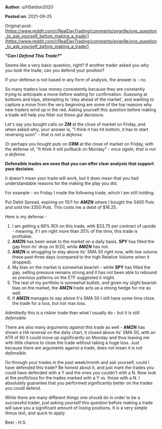 **Author**: u/HSeldon2020

**Posted on**: 2021-09-25

Original post: [https://www.reddit.com/r/RealDayTrading/comments/pvgn9e/one_question_to_ask_yourself_before_making_a_trade/](https://www.reddit.com/r/RealDayTrading/comments/pvgn9e/one_question_to_ask_yourself_before_making_a_trade/)

***"Can I Defend This Trade?"***

Seems like a very basic question, right?  If another trader asked you why you took the trade, can you defend your position?

If your defense is not based in any form of analysis, the answer is - no.

So many traders lose money consistently because they are constantly trying to anticipate a move before waiting for confirmation.  Guessing at bottoms and tops, attempting to 'stay ahead of the market', and wanting to capture a move from the very beginning are some of the top reasons why new traders wind up in the red.  Asking yourself this question before making a trade will help you filter out these *gut* decisions.

Let's say you bought calls on **ZM** at the close of market on Friday, and when asked why, your answer is, "I think it has hit bottom, it has to start reversing soon" - *that is not a defense.*

Or perhaps you bought puts on **CRM** at the close of market on Friday, with the defense of, "It think it will pullback on Monday" - *once again, that is not a defense.*

**Defensible trades are ones that you can offer clear analysis that support your decision.**

It doesn't mean your trade will work, but it does mean that you had understandable reasons for the making the play you did.

For example - on Friday I made the following trade, which I am still holding:

Put Debit Spread, expiring on 10/1 for **AMZN** where I bought the 3400 Puts and sold the 3350 Puts.  This costs me a debit of $16.25.

Here is my defense -

1. I am getting a 68% ROI on this trade, with $33.75 per contract of upside - meaning, if I am right more than 35% of the time, this trade is profitable.
2. **AMZN** has been weak to the market on a daily basis.  **SPY** has filled the gap from its' drop on 9/20, while **AMZN** has not.
3. **AMZN** is struggling to stay above its' SMA 50 right now, with low volume these past three days (compared to the high Relative Volume when it dropped).
4. My bias on the market is somewhat bearish - while **SPY** has filled the gap, selling pressure remains strong and it has not been able to rebound as previous patterns on the ETF suggested it might.
5. The rest of my portfolio is somewhat bullish, and given my slight bearish bias on the market, the **AMZN** trade acts as a strong hedge for me as well.
6. If **AMZN** manages to say above it's SMA 50 I still have some time close the trade for a loss, but not max loss.

Admittedly this is a riskier trade than what I usually do - but it is still *defensible.*

There are also many arguments *against* this trade as well - **AMZN** has shown a HA reversal on the daily chart, it closed above its' SMA 50, with an ATR of 60 it could move up significantly on Monday and thus leaving me with little chance to close the trade without taking a huge loss.  Just because there are arguments against a trade, does not mean it is not *defensible*.

Go through your trades in the past week/month and ask yourself, could I have defended this trade?  Be honest about it, and just mark the trades you could have defended with a Y and the ones you couldn't with a N.  Now look at the profit/loss for the trades marked with a Y vs. those with a N.  I absolutely guarantee that you performed significantly better on the trades you could defend.

While there are many different things one should do in order to be a successful trader, just asking yourself this question before making a trade will save you a significant amount of losing positions.  It is a very simple litmus test, and quick to apply.

Best - H.S.